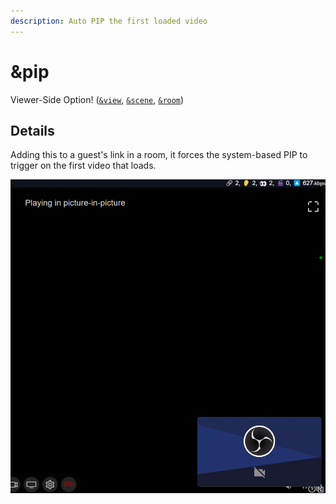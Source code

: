```yaml
---
description: Auto PIP the first loaded video
---
```


# \&pip

Viewer-Side Option! ([`&view`](../view-parameters/view.md), [`&scene`](../view-parameters/scene.md), [`&room`](../../general-settings/room.md))

## Details

Adding this to a guest's link in a room, it forces the system-based PIP to trigger on the first video that loads.

![](<../../.gitbook/assets/image (2).png>)
